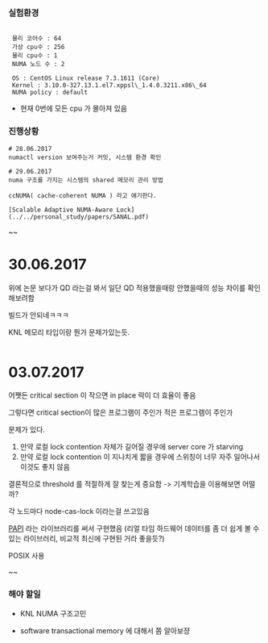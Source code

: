 ### 실험환경
~~~

 물리 코어수 : 64
 가상 cpu수 : 256
 물리 cpu수 : 1
 NUMA 노드 수 : 2

 OS : CentOS Linux release 7.3.1611 (Core)
 Kernel : 3.10.0-327.13.1.el7.xppsl\_1.4.0.3211.x86\_64
 NUMA policy : default

~~~

* 현재 0번에 모든 cpu 가 몰아져 있음

### 진행상황

~~~
# 28.06.2017
numactl version 보여주는거 커밋, 시스템 환경 확인
~~~

~~~
# 29.06.2017
numa 구조를 가지는 시스템의 shared 메모리 관리 방법

ccNUMA( cache-coherent NUMA ) 라고 얘기한다.

[Scalable Adaptive NUMA-Aware Lock](../../personal_study/papers/SANAL.pdf)
~~~

~~
# 30.06.2017

위에 논문 보다가 QD 라는걸 봐서 일단 QD 적용했을때랑 안했을때의 성능 차이를 확인해보려함

빌드가 안되네ㅋㅋㅋ

KNL 메모리 타입이랑 뭔가 문제가있는듯.
~~~

~~~
# 03.07.2017

어쨋든 critical section 이 작으면 in place 락이 더 효율이 좋음

그렇다면 critical section이 많은 프로그램이 주인가 적은 프로그램이 주인가

문제가 있다.

1. 만약 로컬 lock contention 자체가 길어질 경우에 server core 가 starving
2. 만약 로컬 lock contention 이 지나치게 짧을 경우에 스위칭이 너무 자주 일어나서 이것도 좋지 않음

결론적으로 threshold 를 적절하게 잘 찾는게 중요함 -> 기계학습을 이용해보면 어떨까?

각 노드마다 node-cas-lock 이라는걸 쓰고있음

[PAPI](http://icl.utk.edu/papi/) 라는 라이브러리를 써서 구현했음 (리얼 타임 하드웨어 데이터를 좀 더 쉽게 볼 수 있는 라이브러리, 비교적 최신에 구현된 거라 좋을듯?)

POSIX 사용


~~

### 해야 할일

* KNL NUMA 구조고민

* software transactional memory 에 대해서 쫌 알아보쟝

